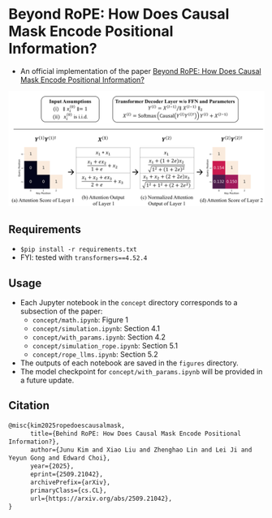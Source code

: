 # Beyond RoPE: How Does Causal Mask Encode Positional Information?
- An official implementation of the paper [Beyond RoPE: How Does Causal Mask Encode Positional Information?](https://arxiv.org/abs/2509.21042)

![image](main.png)


## Requirements
- `$pip install -r requirements.txt`
- FYI: tested with `transformers==4.52.4`

## Usage
- Each Jupyter notebook in the `concept` directory corresponds to a subsection of the paper:
  - `concept/math.ipynb`: Figure 1
  - `concept/simulation.ipynb`: Section 4.1
  - `concept/with_params.ipynb`: Section 4.2
  - `concept/simulation_rope.ipynb`: Section 5.1
  - `concept/rope_llms.ipynb`: Section 5.2
- The outputs of each notebook are saved in the `figures` directory.
- The model checkpoint for `concept/with_params.ipynb` will be provided in a future update.


## Citation
```
@misc{kim2025ropedoescausalmask,
      title={Behind RoPE: How Does Causal Mask Encode Positional Information?}, 
      author={Junu Kim and Xiao Liu and Zhenghao Lin and Lei Ji and Yeyun Gong and Edward Choi},
      year={2025},
      eprint={2509.21042},
      archivePrefix={arXiv},
      primaryClass={cs.CL},
      url={https://arxiv.org/abs/2509.21042}, 
}
```

